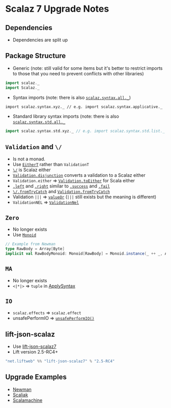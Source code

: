 # Scalaz 7 Upgrade Notes

## Dependencies
* Dependencies are split up

## Package Structure
* Generic (note: still valid for some items but it's better to restrict imports to those that you need to prevent conflicts with other libraries)

```scala
import scalaz._
import Scalaz._
```

* Syntax imports (note: there is also [```scalaz.syntax.all._```](https://github.com/scalaz/scalaz/blob/scalaz-seven/core/src/main/scala/scalaz/syntax/Syntax.scala#L115))  

```
import scalaz.syntax.xyz._ // e.g. import scalaz.syntax.applicative._
```

* Standard library syntax imports (note: there is also [```scalaz.syntax.std.all._```](https://github.com/scalaz/scalaz/blob/scalaz-seven/core/src/main/scala/scalaz/syntax/std/package.scala#L18) 

```scala
import scalaz.syntax.std.xyz._ // e.g. import scalaz.syntax.std.list._
```

## ```Validation``` and ```\/```
* Is not a monad.
* Use [```EitherT```](https://github.com/scalaz/scalaz/blob/scalaz-seven/core/src/main/scala/scalaz/EitherT.scala) rather than ```ValidationT```
* [```\/```](https://github.com/scalaz/scalaz/blob/scalaz-seven/core/src/main/scala/scalaz/Either.scala) is Scalaz either
* [```Validation.disjunction```](https://github.com/scalaz/scalaz/blob/scalaz-seven/core/src/main/scala/scalaz/Validation.scala#L312-L317) converts a validation to a Scalaz either
* ```Validation.either``` => [```Validation.toEither```](https://github.com/scalaz/scalaz/blob/scalaz-seven/core/src/main/scala/scalaz/Validation.scala#L191-L196) for Scala either
* [```.left```](https://github.com/scalaz/scalaz/blob/scalaz-seven/core/src/main/scala/scalaz/Either.scala#L382-L384) and [```.right```](https://github.com/scalaz/scalaz/blob/scalaz-seven/core/src/main/scala/scalaz/Either.scala#L386-L388) similar to [```.success```](https://github.com/scalaz/scalaz/blob/scalaz-seven/core/src/main/scala/scalaz/Validation.scala#L444-L446) and [```.fail```](https://github.com/scalaz/scalaz/blob/scalaz-seven/core/src/main/scala/scalaz/Validation.scala#L448-L450)
* [```\/.fromTryCatch```](https://github.com/scalaz/scalaz/blob/scalaz-seven/core/src/main/scala/scalaz/Either.scala#L394-L399) and [```Validation.fromTryCatch```](https://github.com/scalaz/scalaz/blob/scalaz-seven/core/src/main/scala/scalaz/Validation.scala#L452-L457)
* Validation ```|||``` => [```valueOr```](https://github.com/scalaz/scalaz/blob/scalaz-seven/core/src/main/scala/scalaz/Validation.scala#L206-L211) (```|||``` still exists but the meaning is different)
* ```ValidationNEL``` => [```ValidationNel```](https://github.com/scalaz/scalaz/blob/scalaz-seven/core/src/main/scala/scalaz/package.scala#L203)

## ```Zero```
* No longer exists
* Use [```Monoid```](https://github.com/scalaz/scalaz/blob/scalaz-seven/core/src/main/scala/scalaz/Monoid.scala)

```scala
// Example from Newman
type RawBody = Array[Byte]
implicit val RawBodyMonoid: Monoid[RawBody] = Monoid.instance(_ ++ _, Array[Byte]())
```

## ```MA```
* No longer exists
* ```<|*|>``` => ```tuple``` in [ApplySyntax](https://github.com/scalaz/scalaz/blob/scalaz-seven/core/src/main/scala/scalaz/syntax/ApplySyntax.scala#L10)

## ```IO```
* ```scalaz.effects``` => ```scalaz.effect```
* unsafePerformIO => [```unsafePerformIO()```](https://github.com/scalaz/scalaz/blob/scalaz-seven/effect/src/main/scala/scalaz/effect/IO.scala#L23)

## lift-json-scalaz
* Use [lift-json-scalaz7](https://github.com/lift/framework/pull/1424)
* Lift version 2.5-RC4+

```scala
"net.liftweb" %% "lift-json-scalaz7" % "2.5-RC4"
```

## Upgrade Examples
* [Newman](https://github.com/stackmob/newman/pull/27)
* [Scaliak](https://github.com/stackmob/scaliak/pull/18)
* [Scalamachine](https://github.com/stackmob/scalamachine/pull/23)




